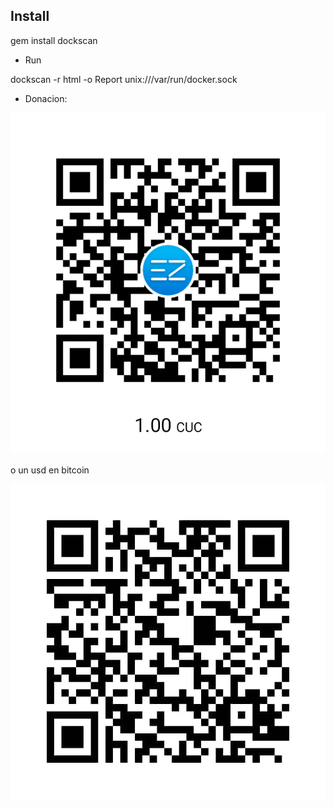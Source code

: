 ## Install
gem install dockscan

* Run

dockscan -r html -o Report unix:///var/run/docker.sock

* Donacion:

![Donacion](../.donacion_enzona.png)

o un usd en bitcoin

![Donacion](../.donacion_bitcoin.png)
